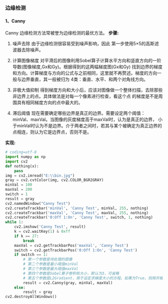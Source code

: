 ### 边缘检测

#### 1、Canny
Canny 边缘检测方法常被誉为边缘检测的最优方法。
**步骤:**
1. 噪声去除
由于边缘检测很容易受到噪声影响，因此 第一步使用5×5的高斯滤波器去除噪声。

2. 计算图像梯度
对平滑后的图像利用Sobel算子计算水平方向和竖直方向的一阶导数(图像梯度,Gx和Gy)。根据得到的这两幅梯度图(Gx和Gy) 找到边界的梯度和方向。计算梯度与方向的公式与之前相同，这里就不再赘述。梯度的方向一般与边界垂直，其一般被归为 4类：垂直、水平、和两个对角线方向。

3. 非极大值抑制
得到梯度方向和大小后，应该对图像做一个整体扫描，去除那些非边界上的点。具体做法是对每一个像素进行检查，看这个点 的梯度是不是周围具有相同梯度方向的点中最大的。

4. 滞后阈值
现在需要确定哪些边界是真正的边界。需要设定两个阈值：minVal、maxVal。当图像的灰度梯度高于maxVal时，认为是真正的边界， 小于minVal时认为不是边界。介于两者之间时，若其与某个被确定为真正边界的点相连，则认为它是边界点，否则不是。

**实现:**
```python
# coding=utf-8
import numpy as np
import cv2
def nothing(x):
    pass
img = cv2.imread("E:\\bin.jpg")
gray = cv2.cvtColor(img, cv2.COLOR_BGR2GRAY)
minVal = 100
maxVal = 200
switch = 1
result = gray
cv2.namedWindow("Canny Test")
cv2.createTrackbar('minVal', 'Canny Test', minVal, 255, nothing)
cv2.createTrackbar('maxVal', 'Canny Test', maxVal, 255, nothing)
cv2.createTrackbar('0:Off 1:On', 'Canny Test', switch, 1, nothing)
while 1:
    cv2.imshow('Canny Test', result)
    k = cv2.waitKey(1) & 0xff
    if k == 27:
        break
    maxVal = cv2.getTrackbarPos('maxVal', 'Canny Test')
    switch = cv2.getTrackbarPos('0:Off 1:On', 'Canny Test')
    if switch == 1:
        # 第一个参数是待处理的图像
        # 第二个参数是最小阈值minVal
        # 第三个参数是最大阈值maxVal
        # 第四个参数是Sobel算子卷积核大小，默认为3，可省略
        # 第五个参数是L2Gradient，用于设定求梯度大小的方程。如果为True，则用开根号的那个，否则用绝对值的那个，默认为False，可省略
        result = cv2.Canny(gray, minVal, maxVal)
    else:
        result = gray
cv2.destroyAllWindows()
```
